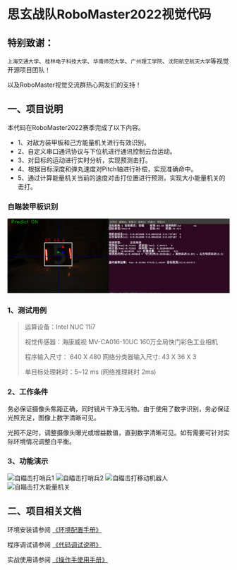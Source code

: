 # **思玄战队RoboMaster2022视觉代码**

## 特别致谢：
`上海交通大学`、`桂林电子科技大学`、`华南师范大学`、`广州理工学院`、`沈阳航空航天大学`等视觉开源项目团队！

以及RoboMaster视觉交流群热心网友们的支持！

## 一、项目说明
本代码在RoboMaster2022赛季完成了以下内容。

* 1、对敌方装甲板和己方能量机关进行有效识别。
* 2、自定义串口通讯协议与下位机进行通讯控制云台运动。
* 3、对目标的运动进行实时分析，实现预测击打。
* 4、根据目标深度和弹丸速度对Pitch轴进行补偿，实现准确命中。
* 5、通过计算能量机关当前的速度对击打位置进行预测，实现大小能量机关的击打。

### 自瞄装甲板识别
![可视化示例](doc/resource/readme_doc/autoaim.png)

### 1、测试用例

> 运算设备：Intel NUC 11i7
>
> 视觉传感器：海康威视 MV-CA016-10UC 160万全局快门彩色工业相机
>
> 程序输入尺寸： 640 X 480  网络分类器输入尺寸: 43 X 36 X 3
>
> 单目标处理耗时：5~12 ms (网络推理耗时 2ms)


### 2、工作条件

务必保证摄像头焦距正确，同时镜片干净无污物。由于使用了数字识别，务必保证光照充足，图像上数字清晰可见。

光照不足时，调整摄像头曝光或增益数值，直到数字清晰可见。如有需要可针对实际环境情况调整白平衡。

### 3、功能演示
![自瞄击打哨兵1](doc/resource/readme_doc/attack_test1.gif)
![自瞄击打哨兵2](doc/resource/readme_doc/attack_test4.gif)
![自瞄击打移动机器人](doc/resource/readme_doc/attack_test2.gif)
![自瞄击打大能量机关](doc/resource/readme_doc/attack_test3.gif)

## 二、项目相关文档
环境安装请参阅 [《环境配置手册》](doc/环境配置手册.md)

程序调试请参阅 [《代码调试说明》](doc/代码调试说明V1.2.md)

实战使用请参阅 [《操作手使用手册》](doc/操作手自瞄使用手册V1.1.docx)

